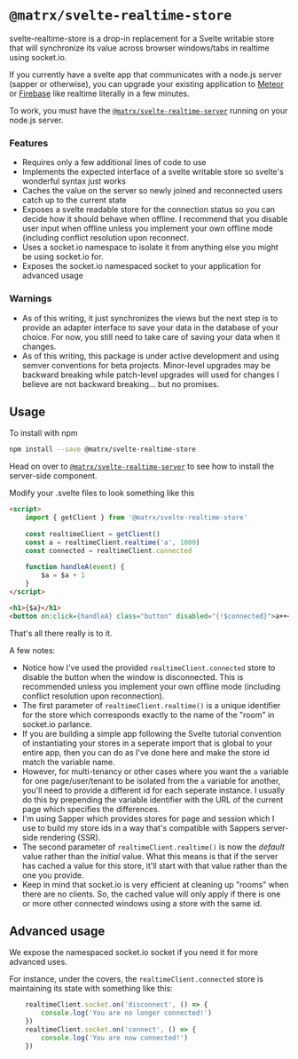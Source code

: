 # `@matrx/svelte-realtime-store`

svelte-realtime-store is a drop-in replacement for a Svelte writable store that will synchronize its value across browser windows/tabs in realtime using socket.io.

If you currently have a svelte app that communicates with a node.js server (sapper or otherwise), you can upgrade your existing application to [Meteor](https://www.meteor.com/) or [Firebase](https://firebase.google.com/) like realtime literally in a few minutes.

To work, you must have the [`@matrx/svelte-realtime-server`](https://www.npmjs.com/package/@matrx/svelte-realtime-server) running on your node.js server.

### Features

* Requires only a few additional lines of code to use
* Implements the expected interface of a svelte writable store so svelte's wonderful syntax just works
* Caches the value on the server so newly joined and reconnected users catch up to the current state
* Exposes a svelte readable store for the connection status so you can decide how it should behave when offline. I recommend that you disable user input when offline unless you implement your own offline mode (including conflict resolution upon reconnect.
* Uses a socket.io namespace to isolate it from anything else you might be using socket.io for.
* Exposes the socket.io namespaced socket to your application for advanced usage

### Warnings

* As of this writing, it just synchronizes the views but the next step is to provide an adapter interface to save your data in the database of your choice. For now, you still need to take care of saving your data when it changes.
* As of this writing, this package is under active development and using semver conventions for beta projects. Minor-level upgrades may be backward breaking while patch-level upgrades will used for changes I believe are not backward breaking... but no promises.

## Usage

To install with npm

```bash
npm install --save @matrx/svelte-realtime-store
```

Head on over to [`@matrx/svelte-realtime-server`](https://www.npmjs.com/package/@matrx/svelte-realtime-server) to see how to install the server-side component.

Modify your .svelte files to look something like this

```html
<script>
	import { getClient } from '@matrx/svelte-realtime-store'
	
	const realtimeClient = getClient()
	const a = realtimeClient.realtime('a', 1000)
	const connected = realtimeClient.connected
	
	function handleA(event) {
		$a = $a + 1
	}
</script>

<h1>{$a}</h1>
<button on:click={handleA} class="button" disabled="{!$connected}">a++</button>
```

That's all there really is to it.

A few notes:

* Notice how I've used the provided `realtimeClient.connected` store to disable the button when the window is disconnected. This is recommended unless you implement your own offline mode (including conflict resolution upon reconnection).
* The first parameter of `realtimeClient.realtime()` is a unique identifier for the store which corresponds exactly to the name of the "room" in socket.io parlance.
* If you are building a simple app following the Svelte tutorial convention of instantiating your stores in a seperate import that is global to your entire app, then you can do as I've done here and make the store id match the variable name.
* However, for multi-tenancy or other cases where you want the `a` variable for one page/user/tenant to be isolated from the `a` variable for another, you'll need to provide a different id for each seperate instance. I usually do this by prepending the variable identifier with the URL of the current page which specifies the differences. 
* I'm using Sapper which provides stores for page and session which I use to build my store ids in a way that's compatible with Sappers server-side rendering (SSR).
* The second parameter of `realtimeClient.realtime()` is now the _default_ value rather than the _initial_ value. What this means is that if the server has cached a value for this store, it'll start with that value rather than the one you provide. 
* Keep in mind that socket.io is very efficient at cleaning up "rooms" when there are no clients. So, the cached value will only apply if there is one or more other connected windows using a store with the same id.

## Advanced usage

We expose the namespaced socket.io socket if you need it for more advanced uses.

For instance, under the covers, the `realtimeClient.connected` store is maintaining its state with something like this:

```js
	realtimeClient.socket.on('disconnect', () => {
		console.log('You are no longer connected!')
	})
	realtimeClient.socket.on('connect', () => {
		console.log('You are now connected!')
	})
```
